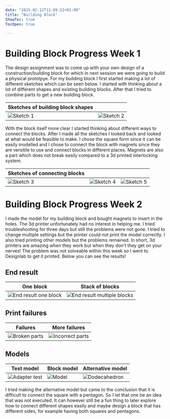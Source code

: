 ```yaml
---
date: "2025-02-12T11:09:52+01:00"
title: "Building Block"
ShowToc: true
TocOpen: true

---
```


# Building Block Progress Week 1
The design assignment was to come up with your own design of a construction/building block for which in next session we were going to build a physical prototpye. For my building block I first started making a lot of different sketches which can be seen below. I started with thinking about a lot of different shapes and existing building blocks. After that I tried to combine parts to get a new building block. 

| Sketches of building block shapes |  |
|---------|---------|
| ![Sketch 1](/img/Sketch-1.JPEG) | ![Sketch 2](/img/Sketch-2.JPEG) | 

With the block itself more clear I started thinking about different ways to connect the blocks. After I made all the sketches I looked back and looked at what would be feasible to make. I chose the square form since it can be easily modelled and I chose to connect the block with magnets since they are versitile to use and connect blocks in different places. Magnets are also a part which does not break easily compared to a 3d printed interlocking system. 

| Sketches of connecting blocks |  |  |
|---------|---------|---------|
| ![Sketch 3](/img/Sketch-3.JPEG) | ![Sketch 4](/img/Sketch-4.JPEG) | ![Sketch 5](/img/Sketch-5.JPEG) |


# Building Block Progress Week 2

I made the model for my building block and bought magnets to insert in the holes. The 3d printer unfortunately had no interest in helping me. I tried troubleshooting for three days but still the problems were not gone. I tried to change multiple settings but the printer could not print the model correctly. I also tried printing other models but the problems remained. In short, 3d printers are amazing when they work but when they don't they get on your nerves! The problem was not solveable within this week so I went to Designlab to get it printed. Below you can see the results!

## End result
| One block| Stack of blocks |
|---------|---------|
| ![End result one block](/img/End-result2.JPEG) | ![End result multiple blocks](/img/End-result1.JPEG) |

## Print failures
| Failures | More failures |
|---------|---------|
| ![Broken parts](/img/Print-mess1.jpg) | ![Incorrect parts](/img/Print-mess2.jpg) |

## Models
| Test model | Block model | Alternative model |
|---------|---------|---------|
| ![Adapter test](/img/Adapter-test.png) | ![Model](/img/Building-block-model.png)| ![Dodecahedron](/img/Building-block-dodecahedron.png) | 


I tried making the alternative model but came to the conclusion that it is difficult to connect the square with a pentagon. So I let that one be an idea that was not executed. It can however still be a fun thing to later explore how to connect different shapes easily and maybe design a block that has different sides, for example having both squares and pentagons.